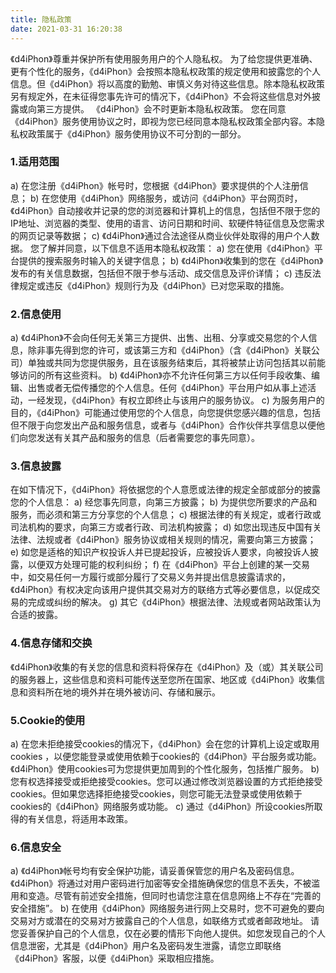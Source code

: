 ```yaml
---
title: 隐私政策
date: 2021-03-31 16:20:38
---
```


《d4iPhon》尊重并保护所有使用服务用户的个人隐私权。
为了给您提供更准确、更有个性化的服务，《d4iPhon》会按照本隐私权政策的规定使用和披露您的个人信息。但《d4iPhon》将以高度的勤勉、审慎义务对待这些信息。除本隐私权政策另有规定外，在未征得您事先许可的情况下，《d4iPhon》不会将这些信息对外披露或向第三方提供。 《d4iPhon》会不时更新本隐私权政策。
您在同意《d4iPhon》服务使用协议之时，即视为您已经同意本隐私权政策全部内容。本隐私权政策属于《d4iPhon》服务使用协议不可分割的一部分。
### 1.适用范围
a) 在您注册《d4iPhon》帐号时，您根据《d4iPhon》要求提供的个人注册信息；
b) 在您使用《d4iPhon》网络服务，或访问《d4iPhon》平台网页时，《d4iPhon》自动接收并记录的您的浏览器和计算机上的信息，包括但不限于您的IP地址、浏览器的类型、使用的语言、访问日期和时间、软硬件特征信息及您需求的网页记录等数据；
c) 《d4iPhon》通过合法途径从商业伙伴处取得的用户个人数据。
您了解并同意，以下信息不适用本隐私权政策：
a) 您在使用《d4iPhon》平台提供的搜索服务时输入的关键字信息；
b) 《d4iPhon》收集到的您在《d4iPhon》发布的有关信息数据，包括但不限于参与活动、成交信息及评价详情；
c) 违反法律规定或违反《d4iPhon》规则行为及《d4iPhon》已对您采取的措施。
### 2.信息使用
a) 《d4iPhon》不会向任何无关第三方提供、出售、出租、分享或交易您的个人信息，除非事先得到您的许可，或该第三方和《d4iPhon》（含《d4iPhon》关联公司）单独或共同为您提供服务，且在该服务结束后，其将被禁止访问包括其以前能够访问的所有这些资料。
b) 《d4iPhon》亦不允许任何第三方以任何手段收集、编辑、出售或者无偿传播您的个人信息。任何《d4iPhon》平台用户如从事上述活动，一经发现，《d4iPhon》有权立即终止与该用户的服务协议。
c) 为服务用户的目的，《d4iPhon》可能通过使用您的个人信息，向您提供您感兴趣的信息，包括但不限于向您发出产品和服务信息，或者与《d4iPhon》合作伙伴共享信息以便他们向您发送有关其产品和服务的信息（后者需要您的事先同意）。
### 3.信息披露 
在如下情况下，《d4iPhon》将依据您的个人意愿或法律的规定全部或部分的披露您的个人信息：
a) 经您事先同意，向第三方披露；
b) 为提供您所要求的产品和服务，而必须和第三方分享您的个人信息；
c) 根据法律的有关规定，或者行政或司法机构的要求，向第三方或者行政、司法机构披露；
d) 如您出现违反中国有关法律、法规或者《d4iPhon》服务协议或相关规则的情况，需要向第三方披露；
e) 如您是适格的知识产权投诉人并已提起投诉，应被投诉人要求，向被投诉人披露，以便双方处理可能的权利纠纷；
f) 在《d4iPhon》平台上创建的某一交易中，如交易任何一方履行或部分履行了交易义务并提出信息披露请求的，《d4iPhon》有权决定向该用户提供其交易对方的联络方式等必要信息，以促成交易的完成或纠纷的解决。
g) 其它《d4iPhon》根据法律、法规或者网站政策认为合适的披露。
### 4.信息存储和交换
《d4iPhon》收集的有关您的信息和资料将保存在《d4iPhon》及（或）其关联公司的服务器上，这些信息和资料可能传送至您所在国家、地区或《d4iPhon》收集信息和资料所在地的境外并在境外被访问、存储和展示。
### 5.Cookie的使用
a) 在您未拒绝接受cookies的情况下，《d4iPhon》会在您的计算机上设定或取用cookies ，以便您能登录或使用依赖于cookies的《d4iPhon》平台服务或功能。《d4iPhon》使用cookies可为您提供更加周到的个性化服务，包括推广服务。
b) 您有权选择接受或拒绝接受cookies。您可以通过修改浏览器设置的方式拒绝接受cookies。但如果您选择拒绝接受cookies，则您可能无法登录或使用依赖于cookies的《d4iPhon》网络服务或功能。
c) 通过《d4iPhon》所设cookies所取得的有关信息，将适用本政策。
### 6.信息安全
a) 《d4iPhon》帐号均有安全保护功能，请妥善保管您的用户名及密码信息。《d4iPhon》将通过对用户密码进行加密等安全措施确保您的信息不丢失，不被滥用和变造。尽管有前述安全措施，但同时也请您注意在信息网络上不存在“完善的安全措施”。
b) 在使用《d4iPhon》网络服务进行网上交易时，您不可避免的要向交易对方或潜在的交易对方披露自己的个人信息，如联络方式或者邮政地址。
请您妥善保护自己的个人信息，仅在必要的情形下向他人提供。如您发现自己的个人信息泄密，尤其是《d4iPhon》用户名及密码发生泄露，请您立即联络《d4iPhon》客服，以便《d4iPhon》采取相应措施。
